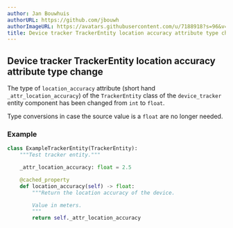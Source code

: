 ```yaml
---
author: Jan Bouwhuis
authorURL: https://github.com/jbouwh
authorImageURL: https://avatars.githubusercontent.com/u/7188918?s=96&v=4
title: Device tracker TrackerEntity location accuracy attribute type change
---
```


## Device tracker TrackerEntity location accuracy attribute type change

The type of `location_accuracy` attribute (short hand `_attr_location_accuracy`) of the `TrackerEntity` class of the `device_tracker` entity component has been changed from `int` to `float`.

Type conversions in case the source value is a `float` are no longer needed.

### Example

```python
class ExampleTrackerEntity(TrackerEntity):
    """Test tracker entity."""

    _attr_location_accuracy: float = 2.5

    @cached_property
    def location_accuracy(self) -> float:
        """Return the location accuracy of the device.

        Value in meters.
        """
        return self._attr_location_accuracy
```
